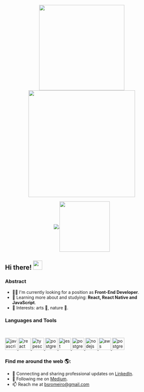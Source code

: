 <p align="center">
  <a href="#">
    <img align="center" width="280" src="https://i.imgur.com/VzLDI75.jpg" />
  </a>
  <a href="#">
    <img align="center" width="350" src="https://media.giphy.com/media/d7IKIDx2UwRvlfZOOM/giphy.gif" />
  </a>
</p>

<p align="center">
  <a href="https://github.com/obrenoco/github-readme-stats">
    <img
      align="center"
      src="https://github-readme-stats.vercel.app/api/top-langs/?username=obrenoco&layout=compact"
    />
  </a>
  <a href="https://github.com/obrenoco/github-readme-stats">
    <img
      align="center"
      height="165"
      src="https://github-readme-stats.vercel.app/api?username=obrenoco&count_private=true&show_icons=true&custom_title=Github%20Status&hide=issues"
    />
  </a>
</p>

## Hi there! <img src="https://raw.githubusercontent.com/iampavangandhi/iampavangandhi/master/gifs/Hi.gif" width="30px"></h2>

### Abstract

- 👨‍💻 I'm currently looking for a position as **Front-End Developer**.
- 🌱 Learning more about and studying: **React, React Native and JavaScript**.
- 💙 Interests: arts 🎨, nature 🌱.

### Languages and Tools

<br/>

<p align="left">
    <a
      href="https://developer.mozilla.org/en-US/docs/Web/JavaScript"
      target="_blank"
      >
      <img
        src="https://devicons.github.io/devicon/devicon.git/icons/javascript/javascript-original.svg"
        alt="javascript"
        width="40"
        height="40"
      />
    </a>
    <a href="https://reactjs.org/" target="_blank">
    <img
      src="https://devicons.github.io/devicon/devicon.git/icons/react/react-original-wordmark.svg"
      alt="react"
      width="40"
      height="40"
    />

  <a href="https://www.typescriptlang.org/" target="_blank">
    <img
      src="https://devicons.github.io/devicon/devicon.git/icons/typescript/typescript-original.svg"
      alt="typescript"
      width="40"
      height="40"
    />
  </a>
  
  <a href="https://redux.js.org/" target="_blank">
    <img
      src="https://devicons.github.io/devicon/devicon.git/icons/redux/redux-original.svg"
      alt="postgresql"
      width="40"
      height="40"
    />
  </a>

  <a href="https://jestjs.io" target="_blank">
    <img
      src="https://www.vectorlogo.zone/logos/jestjsio/jestjsio-icon.svg"
      alt="jest"
      width="40"
      height="40"
    />
  </a>
    <a href="https://www.postgresql.org" target="_blank">
    <img
      src="https://devicons.github.io/devicon/devicon.git/icons/postgresql/postgresql-original-wordmark.svg"
      alt="postgresql"
      width="40"
      height="40"
    />
  </a>
  <a href="https://nodejs.org" target="_blank">
    <img
      src="https://devicons.github.io/devicon/devicon.git/icons/nodejs/nodejs-original-wordmark.svg"
      alt="nodejs"
      width="40"
      height="40"
    />
  </a>
  <a href="https://www.ruby-lang.org/en/" target="_blank">
    <img
      src="https://devicons.github.io/devicon/devicon.git/icons/ruby/ruby-original-wordmark.svg"
      alt="aws"
      width="40"
      height="40"
    />
  </a>
    </a>
    <a href="https://www.linux.org/" target="_blank">
      <img
        src="https://devicons.github.io/devicon/devicon.git/icons/linux/linux-original.svg"
        alt="postgresql"
        width="40"
        height="40"
      />
    </a>
</p>

### Find me around the web 🌎:

- 💼 Connecting and sharing professional updates on <a href="https://www.linkedin.com/in/brenoromeiro/">LinkedIn</a>.
- 🔭 Following me on <a href="https://medium.com/@obrenoco">Medium</a>.
- 📫 Reach me at <a href="bsromeiro@gmail.com">bsromeiro@gmail.com</a>
